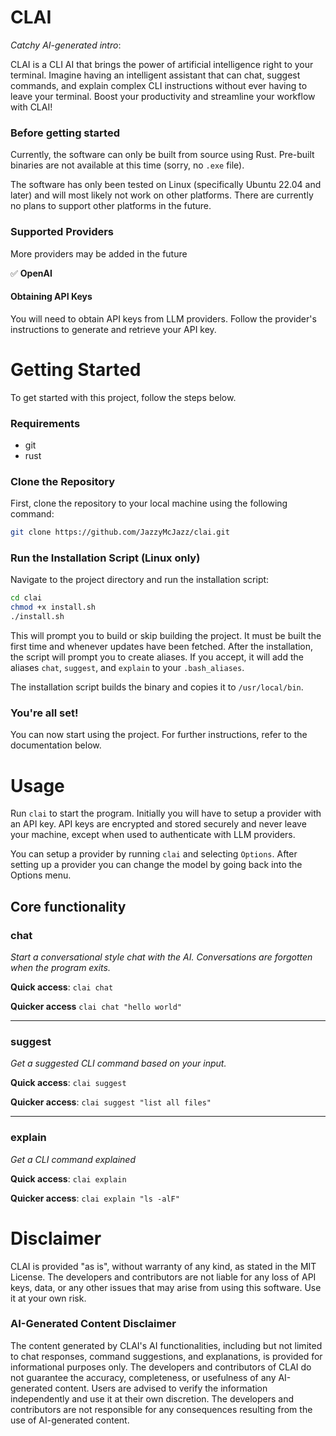 # CLAI

*Catchy AI-generated intro*:

CLAI is a CLI AI that brings the power of artificial intelligence right to your terminal. Imagine having an intelligent assistant that can chat, suggest commands, and explain complex CLI instructions without ever having to leave your terminal. Boost your productivity and streamline your workflow with CLAI!

### Before getting started

Currently, the software can only be built from source using Rust. Pre-built binaries are not available at this time (sorry, no `.exe` file).

The software has only been tested on Linux (specifically Ubuntu 22.04 and later) and will most likely not work on other platforms. There are currently no plans to support other platforms in the future.

### Supported Providers

More providers may be added in the future

✅ **OpenAI**

#### Obtaining API Keys

You will need to obtain API keys from LLM providers. Follow the provider's instructions to generate and retrieve your API key.

# Getting Started

To get started with this project, follow the steps below.

### Requirements

- git
- rust

### Clone the Repository

First, clone the repository to your local machine using the following command:

```sh
git clone https://github.com/JazzyMcJazz/clai.git
```

### Run the Installation Script (Linux only)

Navigate to the project directory and run the installation script:

```sh
cd clai
chmod +x install.sh
./install.sh
```

This will prompt you to build or skip building the project. It must be built the first time and whenever updates have been fetched. After the installation, the script will prompt you to create aliases. If you accept, it will add the aliases `chat`, `suggest`, and `explain` to your `.bash_aliases`.

The installation script builds the binary and copies it to `/usr/local/bin`.

### You're all set!

You can now start using the project. For further instructions, refer to the documentation below.

# Usage 

Run `clai` to start the program. Initially you will have to setup a provider with an API key. API keys are encrypted and stored securely and never leave your machine, except when used to authenticate with LLM providers.

You can setup a provider by running `clai` and selecting `Options`. After setting up a provider you can change the model by going back into the Options menu.

## Core functionality

### **chat**

*Start a conversational style chat with the AI. Conversations are forgotten when the program exits.*

**Quick access**: `clai chat`

**Quicker access** `clai chat "hello world"` 

***

### **suggest**

*Get a suggested CLI command based on your input.*

**Quick access**: `clai suggest`

**Quicker access**: `clai suggest "list all files"`

***

### **explain**

*Get a CLI command explained*

**Quick access**: `clai explain`

**Quicker access**: `clai explain "ls -alF"`

# Disclaimer

CLAI is provided "as is", without warranty of any kind, as stated in the MIT License. The developers and contributors are not liable for any loss of API keys, data, or any other issues that may arise from using this software. Use it at your own risk.

### AI-Generated Content Disclaimer

The content generated by CLAI's AI functionalities, including but not limited to chat responses, command suggestions, and explanations, is provided for informational purposes only. The developers and contributors of CLAI do not guarantee the accuracy, completeness, or usefulness of any AI-generated content. Users are advised to verify the information independently and use it at their own discretion. The developers and contributors are not responsible for any consequences resulting from the use of AI-generated content.